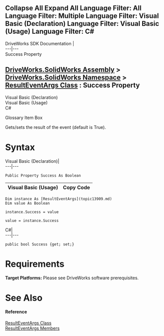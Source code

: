        

 Collapse All Expand All  Language Filter: All  Language Filter: Multiple  Language Filter: Visual Basic (Declaration) Language Filter: Visual Basic (Usage) Language Filter: C#  
---  
DriveWorks SDK Documentation  |   
---|---  
Success Property   
  
[DriveWorks.SolidWorks Assembly](topic13342.md) > [DriveWorks.SolidWorks Namespace](topic13345.md) > [ResultEventArgs Class](topic13909.md) : Success Property  
---  
  
Visual Basic (Declaration)    
Visual Basic (Usage)    
C# 

Glossary Item Box

Gets/sets the result of the event (default is True). 

# Syntax

Visual Basic (Declaration)|   
---|---  
      
    
    Public Property Success As Boolean  
  
Visual Basic (Usage)| Copy Code  
---|---  
      
    
    Dim instance As [ResultEventArgs](topic13909.md)
    Dim value As Boolean
     
    instance.Success = value
     
    value = instance.Success  
  
C#|   
---|---  
      
    
    public bool Success {get; set;}  
  
# Requirements

**Target Platforms:** Please see DriveWorks software prerequisites.

# See Also

#### Reference

[ResultEventArgs Class](topic13909.md)   
[ResultEventArgs Members](topic13910.md)



